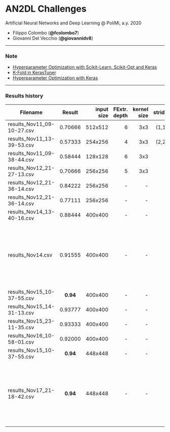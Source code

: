 # AN2DL Challenges
Artificial Neural Networks and Deep Learning @ PoliMi, a.y. 2020

- Filippo Colombo (**@fcolombo7**)
- Giovanni Del Vecchio (**@giovannidv8**)

---
### Note
* [Hyperparameter Optimization with Scikit-Learn, Scikit-Opt and Keras](https://towardsdatascience.com/hyperparameter-optimization-with-scikit-learn-scikit-opt-and-keras-f13367f3e796)
* [K-Fold in KerasTuner](https://mc.ai/how-to-do-cross-validation-in-keras-tuner/) 
* [Hyperparameter Optimization with Keras](https://towardsdatascience.com/hyperparameter-optimization-with-keras-b82e6364ca53)
---

### Results history

| Filename      | Result        | input size  | FExtr. depth | kernel size | stride | Class. HiddenLayer | Class. units | DropOut | L2 | base_model | info |
| ------------- |:-------------:| -----------:|-------------:|------------:|-------:|-------------------:|-------------:|--------:|---:|-----------:|-----:|
| results_Nov11_09-10-27.csv | 0.70666 | 512x512 | 6 | 3x3 | (1,1) | 1 | 256 | - | - | - |-|
| results_Nov11_13-39-53.csv | 0.57333 | 254x256 | 4 | 3x3 | (2,2) | 2 | 128 | 0.2 | 0.001 | - |-|
| results_Nov11_09-38-44.csv | 0.58444 | 128x128 | 6 | 3x3 | 1 | 3 | 64 | - | - | - |-|
| results_Nov12_21-27-13.csv | 0.70666 | 256x256 | 5 | 3x3 | 1 | 1 | 512 | 0.2 | 0.001 | - |-|
| results_Nov12_21-36-14.csv | 0.84222 | 256x256 | - | - | - | 1 | 256 | - | - | VGG16 |-|
| results_Nov12_21-36-14.csv | 0.77111 | 256x256 | - | - | - | 1 | 512+128 | - | - | VGG16 |-|
| results_Nov14_13-40-16.csv | 0.88444 | 400x400 | - | - | - | 1 | 448 | 0.1 | - | VGG16 |-|
| results_Nov14.csv | 0.91555 | 400x400 | - | - | - | 1 | 448 | 0.2 | - | VGG16 |rotation_range=20, width_shift_range=0.3, height_shift_range=0.3, zoom_range=0.4, horizontal_flip=True, #brightness_range = [0.6, 1.5], shear_range=10, channel_shift_range=100, fill_mode='reflect', rescale=1./255
|results_Nov15_10-37-55.csv| **0.94** | 400x400 | - | - | - | 1 | 512 | 0.2 | - | VGG16 |same augmentation as above
|results_Nov15_14-31-13.csv| 0.93777 | 400x400 | - | - | - | 2 | 512+448 | 0.1 | - | VGG16 |same augmentation as above
|results_Nov15_23-11-35.csv| 0.93333 | 400x400 | - | - | - | 2 | 512+512 | 0.2 | - | VGG16 |same augmentation as above
|results_Nov16_10-58-01.csv| 0.92000 | 400x400 | - | - | - | 2 | 512+512 | - | 0.001 | VGG16 |same augmentation as above
|results_Nov15_10-37-55.csv| **0.94** | 448x448 | - | - | - | 1 | 576 | 0.2 | - | VGG16 |same augmentation as above
|results_Nov17_21-18-42.csv| **0.94** | 448x448 | - | - | - | 1 | 600 | 0.2 | - | VGG16 |rotation_range=30, width_shift_range=0.2, height_shift_range=0.2, zoom_range=0.4, horizontal_flip=True, brightness_range = [0.6, 1.0], shear_range=30, channel_shift_range=50, fill_mode='reflect', rescale=1./255
